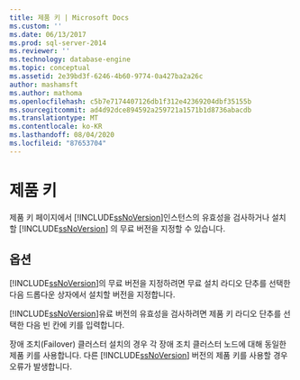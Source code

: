 ```yaml
---
title: 제품 키 | Microsoft Docs
ms.custom: ''
ms.date: 06/13/2017
ms.prod: sql-server-2014
ms.reviewer: ''
ms.technology: database-engine
ms.topic: conceptual
ms.assetid: 2e39bd3f-6246-4b60-9774-0a427ba2a26c
author: mashamsft
ms.author: mathoma
ms.openlocfilehash: c5b7e7174407126db1f312e42369204dbf35155b
ms.sourcegitcommit: ad4d92dce894592a259721a1571b1d8736abacdb
ms.translationtype: MT
ms.contentlocale: ko-KR
ms.lasthandoff: 08/04/2020
ms.locfileid: "87653704"
---
```

# <a name="product-key"></a>제품 키
  제품 키 페이지에서 [!INCLUDE[ssNoVersion](../../includes/ssnoversion-md.md)]인스턴스의 유효성을 검사하거나 설치할 [!INCLUDE[ssNoVersion](../../includes/ssnoversion-md.md)] 의 무료 버전을 지정할 수 있습니다.  
  
## <a name="options"></a>옵션  
 [!INCLUDE[ssNoVersion](../../includes/ssnoversion-md.md)]의 무료 버전을 지정하려면 무료 설치 라디오 단추를 선택한 다음 드롭다운 상자에서 설치할 버전을 지정합니다.  
  
 [!INCLUDE[ssNoVersion](../../includes/ssnoversion-md.md)]유료 버전의 유효성을 검사하려면 제품 키 라디오 단추를 선택한 다음 빈 칸에 키를 입력합니다.  
  
 장애 조치(Failover) 클러스터 설치의 경우 각 장애 조치 클러스터 노드에 대해 동일한 제품 키를 사용합니다. 다른 [!INCLUDE[ssNoVersion](../../includes/ssnoversion-md.md)] 버전의 제품 키를 사용할 경우 오류가 발생합니다.  
  
  
